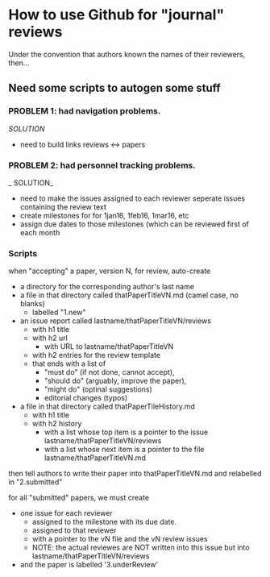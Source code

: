 # How to use Github for "journal" reviews

Under the convention that authors known the names of their reviewers, then...

## Need some scripts to autogen some stuff

### PROBLEM 1: had navigation problems. 

_SOLUTION_

+ need to build links reviews <-> papers

### PROBLEM 2:  had personnel tracking problems. 

_ SOLUTION_

+ need to make the issues assigned to each reviewer seperate issues containing the review text
+ create milestones for for 1jan16, 1feb16, 1mar16, etc
+ assign due dates to those milestones (which can be reviewed first of each month

### Scripts

when "accepting" a paper, version N, for review, auto-create

- a directory for the corresponding author's last name
- a file in that directory called thatPaperTitleVN.md (camel case, no blanks)
    - labelled "1.new"
- an issue report called lastname/thatPaperTitleVN/reviews
    - with h1 title
    - with h2 url 
        - with URL to lastname/thatPaperTitleVN
    - with h2 entries for the review template
    - that ends with a list of 
        - "must do" (if not done, cannot accept), 
        - "should do" (arguably, improve the paper), 
        - "might do" (optinal suggestions)
        - editorial changes (typos)
- a file in that directory called thatPaperTileHistory.md
    - with h1 title
    - with h2 history
        - with a list whose top item is a pointer to the issue lastname/thatPaperTitleVN/reviews
        - with a list whose next item is a pointer to the file lastname/thatPaperTitleVN.md

then tell authors to write their paper into thatPaperTitleVN.md and relabelled in "2.submitted"

for all "submitted" papers, we must create

- one issue for each reviewer
    - assigned to the milestone with its due date.
    - assigned to that reviewer
    - with a pointer to the vN file and the vN review issues
    - NOTE: the actual reviewes are NOT written into this issue but into lastname/thatPaperTitleVN/reviews
- and the paper is labelled '3.underReview'

